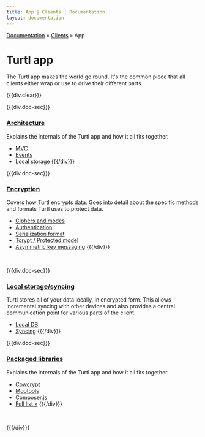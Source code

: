 ```yaml
---
title: App | Clients | Documentation
layout: documentation
---
```


<div class="breadcrumb">
    <a href="/docs">Documentation</a> &raquo;
    <a href="/docs/clients/index">Clients</a> &raquo;
    App
</div>


# Turtl app

The Turtl app makes the world go round. It's the common piece that all clients
either wrap or use to drive their different parts. 

{{{div.clear}}}

{{{div.doc-sec}}}
### [Architecture](/docs/clients/app/architecture)
Explains the internals of the Turtl app and how it all fits together.

- [MVC](/docs/clients/app/architecture#mvc)
- [Events](/docs/clients/app/architecture#events)
- [Local storage](/docs/clients/app/architecture#local-storage)
{{{/div}}}

{{{div.doc-sec}}}
### [Encryption](/docs/clients/app/encryption)
Covers how Turtl encrypts data. Goes into detail about the specific methods and
formats Turtl uses to protect data.

- [Ciphers and modes](/docs/clients/app/encryption#ciphers-and-modes)
- [Authentication](/docs/clients/app/encryption#authentication)
- [Serialization format](/docs/clients/app/encryption#serialization-format)
- [Tcrypt / Protected model](/docs/clients/app/encryption#tcrypt-protected-model)
- [Asymmetric key messaging](/docs/clients/app/encryption#asymmetric-key-messaging)
{{{/div}}}

<div class="clearMe">&nbsp;</div>

{{{div.doc-sec}}}
### [Local storage/syncing](/docs/clients/app/local_db)
Turtl stores all of your data locally, in encrypted form. This allows
incremental syncing with other devices and also provides a central communication
point for various parts of the client.

- [Local DB](/docs/clients/app/local_db#local-db)
- [Syncing](/docs/clients/app/architecture#local-storage)
{{{/div}}}

{{{div.doc-sec}}}
### [Packaged libraries](/docs/clients/app/libraries)
Explains the internals of the Turtl app and how it all fits together.

- [Cowcrypt](/docs/clients/app/libraries#cowcrypt)
- [Mootools](/docs/clients/app/libraries#mootools)
- [Composer.js](/docs/clients/app/libraries#composer-js)
- [Full list &raquo;](/docs/clients/app/libraries)
{{{/div}}}

<div class="clearMe">&nbsp;</div>

{{{/div}}}

